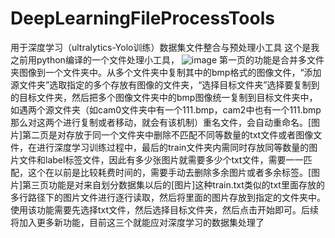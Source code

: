 # DeepLearningFileProcessTools
用于深度学习（ultralytics-Yolo训练）数据集文件整合与预处理小工具
这个是我之前用python编译的一个文件处理小工具，
![image]([https://github.com/MaiEmily/map/blob/master/public/image/20190528145810708.png](https://github.com/wcelll/DeepLearningFileProcessTools/blob/main/%E7%89%88%E6%9C%AC%E9%A1%B5%E9%9D%A2%E6%88%AA%E5%9B%BE/v1.0.1FileBeta/001.png))
第一页的功能是合并多文件夹图像到一个文件夹中。从多个文件夹中复制其中的bmp格式的图像文件，“添加源文件夹”选取指定的多个存放有图像的文件夹，“选择目标文件夹”选择要复制到的目标文件夹，然后把多个图像文件夹中的bmp图像统一复制到目标文件夹中，如遇两个源文件夹（如cam0文件夹中有一个111.bmp，cam2中也有一个111.bmp那么对这两个进行复制或者移动，就会有该机制）重名文件，会自动重命名。[图片]第二页是对存放于同一个文件夹中删除不匹配不同等数量的txt文件或者图像文件，在进行深度学习训练过程中，最后的train文件夹内需同时存放同等数量的图片文件和label标签文件，因此有多少张图片就需要多少个txt文件，需要一一匹配，这个在以前是比较耗费时间的，需要手动去删除多余图片或者多余标签。[图片]第三页功能是对来自划分数据集以后的[图片]这种train.txt类似的txt里面存放的多行路径下的图片文件进行逐行读取，然后将里面的图片存放到指定的文件夹中。使用该功能需要先选择txt文件，然后选择目标文件夹，然后点击开始即可。后续将加入更多新功能，目前这三个就能应对深度学习的数据集处理了
